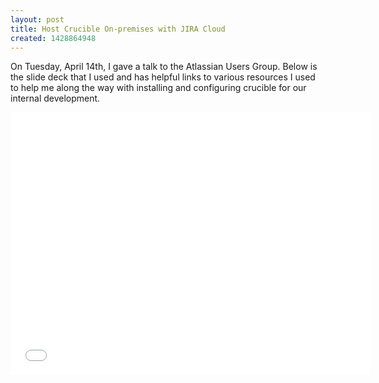 ```yaml
---
layout: post
title: Host Crucible On-premises with JIRA Cloud
created: 1428864948
---
```

On Tuesday, April 14th, I gave a talk to the Atlassian Users Group. Below is the slide deck that I used and has helpful links to various resources I used to help me along the way with installing and configuring crucible for our internal development.

<iframe src="//slides.com/yanigisawa/crucible-fisheye/embed" width="576" height="420" scrolling="no" frameborder="0" webkitallowfullscreen mozallowfullscreen allowfullscreen></iframe>
